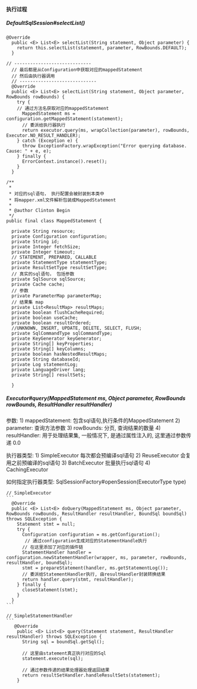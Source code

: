 

#### 执行过程

##### DefaultSqlSession#selectList()
   ```
   @Override
     public <E> List<E> selectList(String statement, Object parameter) {
       return this.selectList(statement, parameter, RowBounds.DEFAULT);
     }
   ```
   
   ```
   // -----------------------------
     // 最后都是从Configuration中获取对应的mappedStatement
     // 然后由执行器调用
     // -----------------------------
     @Override
     public <E> List<E> selectList(String statement, Object parameter, RowBounds rowBounds) {
       try {
       // 通过方法名获取对应的mappedStatement
         MappedStatement ms = configuration.getMappedStatement(statement);
         // 委派给执行器执行  
         return executor.query(ms, wrapCollection(parameter), rowBounds, Executor.NO_RESULT_HANDLER);
       } catch (Exception e) {
         throw ExceptionFactory.wrapException("Error querying database.  Cause: " + e, e);
       } finally {
         ErrorContext.instance().reset();
       }
     }
   ```
   
   
   ```
   /**
    * 
    * 对应的sql语句， 执行配置会被封装到本类中
    * 将mapper.xml文件解析包装成MappedStatement
    * 
    * @author Clinton Begin
    */
   public final class MappedStatement {
   
     private String resource;
     private Configuration configuration;
     private String id;
     private Integer fetchSize;
     private Integer timeout;
     // STATEMENT, PREPARED, CALLABLE
     private StatementType statementType;
     private ResultSetType resultSetType;
     // 真实的sql语句， 包括参数
     private SqlSource sqlSource;
     private Cache cache;
     // 参数
     private ParameterMap parameterMap;
     // 结果集 map
     private List<ResultMap> resultMaps;
     private boolean flushCacheRequired;
     private boolean useCache;
     private boolean resultOrdered;
     //UNKNOWN, INSERT, UPDATE, DELETE, SELECT, FLUSH;
     private SqlCommandType sqlCommandType;
     private KeyGenerator keyGenerator;
     private String[] keyProperties;
     private String[] keyColumns;
     private boolean hasNestedResultMaps;
     private String databaseId;
     private Log statementLog;
     private LanguageDriver lang;
     private String[] resultSets;
     
     }
   ```
   
##### Executor#query(MappedStatement ms, Object parameter, RowBounds rowBounds, ResultHandler resultHandler)    
   
   参数:
      1) mappedStatement: 包含sql语句,执行条件的MappedStatement
      2) parameter: 查询方法参数 
      3) rowBounds: 分页, 查询结果的数量
      4) resultHandler: 用于处理结果集, 一般情况下, 是通过属性注入的, 这里通过参数传递 0.0 
      
   执行器类型:
      1) SimpleExecutor 每次都会预编译sql语句
      2) ReuseExecutor 会复用之前预编译的sql语句
      3) BatchExecutor 批量执行sql语句
      4) CachingExecutor                      

   如何指定执行器类型:
      SqlSessionFactory#openSession(ExecutorType type) 

    // SimpleExecutor
    ```
      @Override
      public <E> List<E> doQuery(MappedStatement ms, Object parameter, RowBounds rowBounds, ResultHandler resultHandler, BoundSql boundSql) throws SQLException {
        Statement stmt = null;
        try {
          Configuration configuration = ms.getConfiguration();
           // 通过configuration生成对应的StatementHandle执行
          // 在这里添加了对应的插件链
          StatementHandler handler = configuration.newStatementHandler(wrapper, ms, parameter, rowBounds, resultHandler, boundSql);
          stmt = prepareStatement(handler, ms.getStatementLog());
          // 委派给StatementHandler执行, 由resultHandler封装转换结果 
          return handler.query(stmt, resultHandler);
        } finally {
          closeStatement(stmt);
        }
      }
    ```
    
    // SimpleStatementHandler
    ```
       @Override
        public <E> List<E> query(Statement statement, ResultHandler resultHandler) throws SQLException {
          String sql = boundSql.getSql();
      
          // 这里由statement真正执行对应的Sql
          statement.execute(sql);
      
          // 通过参数传递的结果处理器处理返回结果
          return resultSetHandler.handleResultSets(statement);
        }